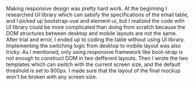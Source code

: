  Making responsive design was pretty hard work. At the beginning I researched UI library  which can satisfy the specifications of the email table, and I picked up bootstrap-vue and element-ui, but I realized the code with UI library could be more complicated than doing from scratch because the DOM structures between desktop and mobile layouts are not the same. After trial and error, I ended up to coding the table without using UI library.
 Implementing the switching logic from desktop to mobile layout was also tricky. As I mentioned, only using responsive framework like boot-strap is not enough to construct DOM in two defferent layouts. Then I wrote the two templates which can switch with the current screen size, and the default threshold is set to 800px. I made sure that the layout of the final mockup won't be broken with any screen size. 